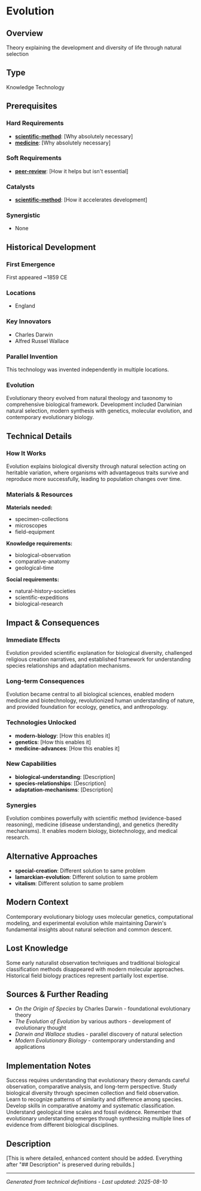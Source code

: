 # Evolution

## Overview
Theory explaining the development and diversity of life through natural selection

## Type
Knowledge Technology

## Prerequisites

### Hard Requirements
- **[scientific-method](../scientific-method/README.md)**: [Why absolutely necessary]
- **[medicine](../medicine/README.md)**: [Why absolutely necessary]

### Soft Requirements
- **[peer-review](../peer-review/README.md)**: [How it helps but isn't essential]

### Catalysts
- **[scientific-method](../scientific-method/README.md)**: [How it accelerates development]

### Synergistic
- None

## Historical Development

### First Emergence
First appeared ~1859 CE

### Locations
- England

### Key Innovators
- Charles Darwin
- Alfred Russel Wallace

### Parallel Invention
This technology was invented independently in multiple locations.

### Evolution
Evolutionary theory evolved from natural theology and taxonomy to comprehensive biological framework. Development included Darwinian natural selection, modern synthesis with genetics, molecular evolution, and contemporary evolutionary biology.

## Technical Details

### How It Works
Evolution explains biological diversity through natural selection acting on heritable variation, where organisms with advantageous traits survive and reproduce more successfully, leading to population changes over time.

### Materials & Resources
**Materials needed:**
- specimen-collections
- microscopes
- field-equipment


**Knowledge requirements:**
- biological-observation
- comparative-anatomy
- geological-time


**Social requirements:**
- natural-history-societies
- scientific-expeditions
- biological-research

## Impact & Consequences

### Immediate Effects
Evolution provided scientific explanation for biological diversity, challenged religious creation narratives, and established framework for understanding species relationships and adaptation mechanisms.

### Long-term Consequences
Evolution became central to all biological sciences, enabled modern medicine and biotechnology, revolutionized human understanding of nature, and provided foundation for ecology, genetics, and anthropology.

### Technologies Unlocked
- **modern-biology**: [How this enables it]
- **genetics**: [How this enables it]
- **medicine-advances**: [How this enables it]

### New Capabilities
- **biological-understanding**: [Description]
- **species-relationships**: [Description]
- **adaptation-mechanisms**: [Description]

### Synergies
Evolution combines powerfully with scientific method (evidence-based reasoning), medicine (disease understanding), and genetics (heredity mechanisms). It enables modern biology, biotechnology, and medical research.

## Alternative Approaches
- **special-creation**: Different solution to same problem
- **lamarckian-evolution**: Different solution to same problem
- **vitalism**: Different solution to same problem

## Modern Context
Contemporary evolutionary biology uses molecular genetics, computational modeling, and experimental evolution while maintaining Darwin's fundamental insights about natural selection and common descent.

## Lost Knowledge
Some early naturalist observation techniques and traditional biological classification methods disappeared with modern molecular approaches. Historical field biology practices represent partially lost expertise.

## Sources & Further Reading
- *On the Origin of Species* by Charles Darwin - foundational evolutionary theory
- *The Evolution of Evolution* by various authors - development of evolutionary thought
- *Darwin and Wallace* studies - parallel discovery of natural selection
- *Modern Evolutionary Biology* - contemporary understanding and applications

## Implementation Notes
Success requires understanding that evolutionary theory demands careful observation, comparative analysis, and long-term perspective. Study biological diversity through specimen collection and field observation. Learn to recognize patterns of similarity and difference among species. Develop skills in comparative anatomy and systematic classification. Understand geological time scales and fossil evidence. Remember that evolutionary understanding emerges through synthesizing multiple lines of evidence from different biological disciplines.

## Description








[This is where detailed, enhanced content should be added. Everything after "## Description" is preserved during rebuilds.]

---
*Generated from technical definitions - Last updated: 2025-08-10*
